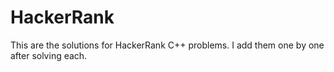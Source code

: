 # HackerRank
This are the solutions for HackerRank C++ problems. I add them one by one after solving each.

